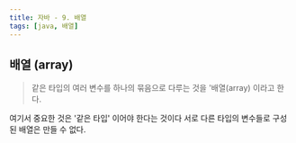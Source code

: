 ```yaml
---
title: 자바 - 9. 배열
tags: [java, 배열]
---
```


## 배열 (array)

> 같은 타입의 여러 변수를 하나의 묶음으로 다루는 것을 '배열(array) 이라고 한다.

여기서 중요한 것은 '같은 타입' 이어야 한다는 것이다 서로 다른 타입의 변수들로 구성된 배열은 만들 수 없다.
